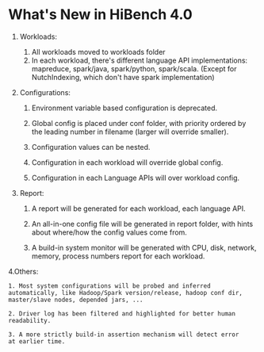 # What's New in HiBench 4.0 #

1. Workloads:

    1. All workloads moved to workloads folder
    2. In each workload, there's different language API implementations: mapreduce, spark/java, spark/python, spark/scala. (Except for NutchIndexing, which don't have spark implementation)
    
2. Configurations:

    1. Environment variable based configuration is deprecated.
    
    2. Global config is placed under conf folder, with priority
    ordered by the leading number in filename (larger will override
    smaller).
    
    3. Configuration values can be nested.
    4. Configuration in each workload will override global config.
    5. Configuration in each Language APIs will over workload config.
    
3. Report:

    1. A report will be generated for each workload, each language
    API.
    
    2. An all-in-one config file will be generated in report folder,
    with hints about where/how the config values come from.
    
    3. A build-in system monitor will be generated with CPU, disk,
    network, memory, process numbers report for each workload.
    
4.Others:

    1. Most system configurations will be probed and inferred
    automatically, like Hadoop/Spark version/release, hadoop conf dir,
    master/slave nodes, depended jars, ...

    2. Driver log has been filtered and highlighted for better human
    readability.

    3. A more strictly build-in assertion mechanism will detect error
    at earlier time.

